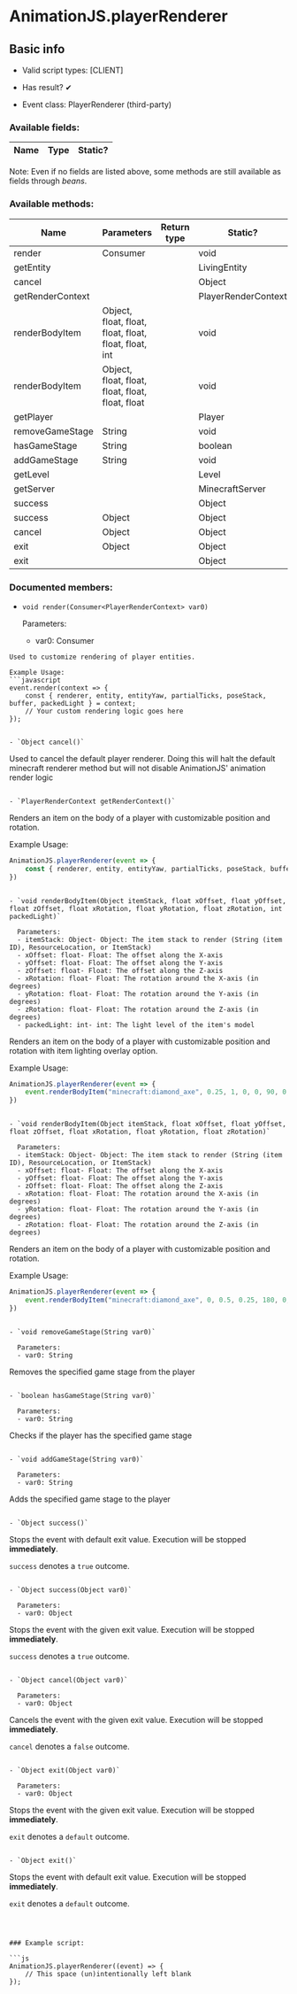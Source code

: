 # AnimationJS.playerRenderer

## Basic info

- Valid script types: [CLIENT]

- Has result? ✔

- Event class: PlayerRenderer (third-party)

### Available fields:

| Name | Type | Static? |
| ---- | ---- | ------- |

Note: Even if no fields are listed above, some methods are still available as fields through *beans*.

### Available methods:

| Name | Parameters | Return type | Static? |
| ---- | ---------- | ----------- | ------- |
| render | Consumer<PlayerRenderContext> |  | void | ✘ |
| getEntity |  |  | LivingEntity | ✘ |
| cancel |  |  | Object | ✘ |
| getRenderContext |  |  | PlayerRenderContext | ✘ |
| renderBodyItem | Object, float, float, float, float, float, float, int |  | void | ✘ |
| renderBodyItem | Object, float, float, float, float, float, float |  | void | ✘ |
| getPlayer |  |  | Player | ✘ |
| removeGameStage | String |  | void | ✘ |
| hasGameStage | String |  | boolean | ✘ |
| addGameStage | String |  | void | ✘ |
| getLevel |  |  | Level | ✘ |
| getServer |  |  | MinecraftServer | ✘ |
| success |  |  | Object | ✘ |
| success | Object |  | Object | ✘ |
| cancel | Object |  | Object | ✘ |
| exit | Object |  | Object | ✘ |
| exit |  |  | Object | ✘ |


### Documented members:

- `void render(Consumer<PlayerRenderContext> var0)`

  Parameters:
  - var0: Consumer<PlayerRenderContext>

```
Used to customize rendering of player entities.

Example Usage:
```javascript
event.render(context => {
	const { renderer, entity, entityYaw, partialTicks, poseStack, buffer, packedLight } = context;
	// Your custom rendering logic goes here
});
```
```

- `Object cancel()`
```
Used to cancel the default player renderer. Doing this will halt the default minecraft
renderer method but will not disable AnimationJS' animation render logic
```

- `PlayerRenderContext getRenderContext()`
```
Renders an item on the body of a player with customizable position and rotation.

Example Usage:
```javascript
AnimationJS.playerRenderer(event => {
	const { renderer, entity, entityYaw, partialTicks, poseStack, buffer, packedLight } = event.renderContext;
})
```
```

- `void renderBodyItem(Object itemStack, float xOffset, float yOffset, float zOffset, float xRotation, float yRotation, float zRotation, int packedLight)`

  Parameters:
  - itemStack: Object- Object: The item stack to render (String (item ID), ResourceLocation, or ItemStack)
  - xOffset: float- Float: The offset along the X-axis
  - yOffset: float- Float: The offset along the Y-axis
  - zOffset: float- Float: The offset along the Z-axis
  - xRotation: float- Float: The rotation around the X-axis (in degrees)
  - yRotation: float- Float: The rotation around the Y-axis (in degrees)
  - zRotation: float- Float: The rotation around the Z-axis (in degrees)
  - packedLight: int- int: The light level of the item's model

```
Renders an item on the body of a player with customizable position and rotation with
item lighting overlay option.

Example Usage:
```javascript
AnimationJS.playerRenderer(event => {
	event.renderBodyItem("minecraft:diamond_axe", 0.25, 1, 0, 0, 90, 0,15)
})
```
```

- `void renderBodyItem(Object itemStack, float xOffset, float yOffset, float zOffset, float xRotation, float yRotation, float zRotation)`

  Parameters:
  - itemStack: Object- Object: The item stack to render (String (item ID), ResourceLocation, or ItemStack)
  - xOffset: float- Float: The offset along the X-axis
  - yOffset: float- Float: The offset along the Y-axis
  - zOffset: float- Float: The offset along the Z-axis
  - xRotation: float- Float: The rotation around the X-axis (in degrees)
  - yRotation: float- Float: The rotation around the Y-axis (in degrees)
  - zRotation: float- Float: The rotation around the Z-axis (in degrees)

```
Renders an item on the body of a player with customizable position and rotation.

Example Usage:
```javascript
AnimationJS.playerRenderer(event => {
	event.renderBodyItem("minecraft:diamond_axe", 0, 0.5, 0.25, 180, 0, 0)
})
```
```

- `void removeGameStage(String var0)`

  Parameters:
  - var0: String

```
Removes the specified game stage from the player
```

- `boolean hasGameStage(String var0)`

  Parameters:
  - var0: String

```
Checks if the player has the specified game stage
```

- `void addGameStage(String var0)`

  Parameters:
  - var0: String

```
Adds the specified game stage to the player
```

- `Object success()`
```
Stops the event with default exit value. Execution will be stopped **immediately**.

`success` denotes a `true` outcome.
```

- `Object success(Object var0)`

  Parameters:
  - var0: Object

```
Stops the event with the given exit value. Execution will be stopped **immediately**.

`success` denotes a `true` outcome.
```

- `Object cancel(Object var0)`

  Parameters:
  - var0: Object

```
Cancels the event with the given exit value. Execution will be stopped **immediately**.

`cancel` denotes a `false` outcome.
```

- `Object exit(Object var0)`

  Parameters:
  - var0: Object

```
Stops the event with the given exit value. Execution will be stopped **immediately**.

`exit` denotes a `default` outcome.
```

- `Object exit()`
```
Stops the event with default exit value. Execution will be stopped **immediately**.

`exit` denotes a `default` outcome.
```



### Example script:

```js
AnimationJS.playerRenderer((event) => {
	// This space (un)intentionally left blank
});
```

